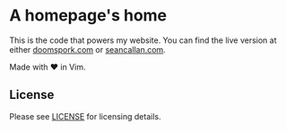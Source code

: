 # A homepage's home

This is the code that powers my website.  You can find the live version at either [doomspork.com](doomspork.com) or [seancallan.com](seancallan.com).

Made with :heart: in Vim.

## License

Please see [LICENSE](https://github.com/doomspork/doomspork.github.io/blob/master/LICENSE) for licensing details.
